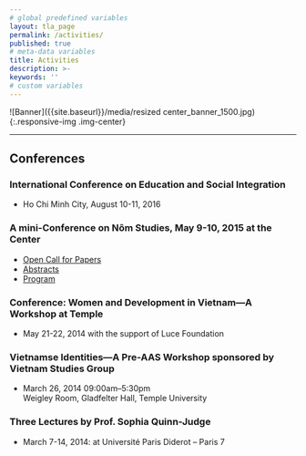 ```yaml
---
# global predefined variables
layout: tla_page
permalink: /activities/
published: true
# meta-data variables
title: Activities
description: >-
keywords: ''
# custom variables
---
```

![Banner]({{site.baseurl}}/media/resized center_banner_1500.jpg){:.responsive-img .img-center}

___

## Conferences

### International Conference on Education and Social Integration
- Ho Chi Minh City, August 10-11, 2016<br>

### A mini-Conference on Nôm Studies, May 9-10, 2015 at the Center<br>
- [Open Call for Papers](https://liberalarts.temple.edu/sites/liberalarts/files/OPEN%20CALL%20FOR%20PAPERS.pdf)
- [Abstracts](https://liberalarts.temple.edu/sites/liberalarts/files/ABSTRACTS.pdf)
- [Program](https://liberalarts.temple.edu/sites/liberalarts/files/A%20mini-Conference%20at%20Temple%20University.pdf)

### Conference: Women and Development in Vietnam—A Workshop at Temple
- May 21-22, 2014 with the support of Luce Foundation<br>

### Vietnamse Identities—A Pre-AAS Workshop sponsored by Vietnam Studies Group
- March 26, 2014 09:00am–5:30pm<br>
Weigley Room, Gladfelter Hall, Temple University<br>

### Three Lectures by Prof. Sophia Quinn-Judge<br>
- March 7-14, 2014: at Université Paris Diderot – Paris 7<br>
